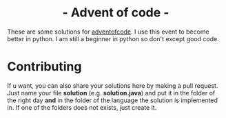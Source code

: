 <div align="center">
    <h1>- Advent of code -</h1>
</div>

These are some solutions for [adventofcode](https://adventofcode.com/). I use this event to become better in python. I am still a beginner in python so don't except good code.



<h1>Contributing</h1>

If u want, you can also share your solutions here by making a pull request. Just name your file **solution** (e.g. **solution.java**) and put it in the folder of the right day **and** in the folder of the language the solution is implemented in. If one of the folders does not exists, just create it.




